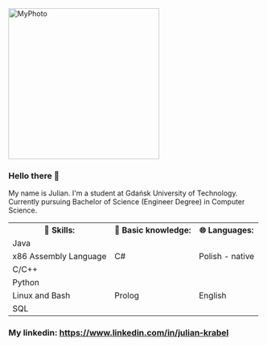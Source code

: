<div>
  <img src="https://user-images.githubusercontent.com/78416604/118645193-ece53880-b7de-11eb-8461-bc35a408a2d9.png" alt="MyPhoto" width="300"/>
</div>


### Hello there 👋

My name is Julian. I'm a student at Gdańsk University of Technology. Currently pursuing Bachelor of Science (Engineer Degree) in Computer Science. 

  
<table>
  <th> 🌱 Skills: </th>
  <th> 📖 Basic knowledge: </th>
  <th> 🌐 Languages: </th>
  <tr>
    <td> Java </td>
    <td rowspan="3"> C# </td>
    <td rowspan="3"> Polish - native </td>
  </tr>
  <tr>
    <td> x86 Assembly Language </td>
  </tr>
  <tr>
    <td> C/C++ </td>
  </tr>
  <tr>
    <td> Python </td>
    <td rowspan="3"> Prolog </td>
    <td rowspan="3"> English </td>
  </tr>
  <tr>
    <td> Linux and Bash </td>
  </tr>
  <tr>
    <td> SQL </td>
  </tr>
</table>


### My linkedin: https://www.linkedin.com/in/julian-krabel
